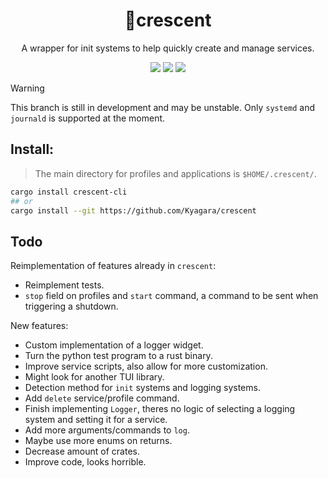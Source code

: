 <div align="center">
	<h1>🌙crescent</h1>
	<p>A wrapper for init systems to help quickly create and manage services.</p>
	<p>
		<a href="https://crates.io/crates/crescent-cli"><img src="https://img.shields.io/crates/v/crescent-cli?style=flat-square"/></a>
		<a href="https://github.com/Kyagara/crescent/actions?query=workflow"><img src="https://img.shields.io/github/actions/workflow/status/Kyagara/crescent/ci.yaml?label=CI&style=flat-square"/></a>
		<a href="https://codecov.io/gh/Kyagara/crescent"><img src="https://img.shields.io/codecov/c/github/Kyagara/crescent?style=flat-square"/></a>
	</p>
</div>

> [!WARNING]
> This branch is still in development and may be unstable. Only `systemd` and `journald` is supported at the moment.

## Install:

> The main directory for profiles and applications is `$HOME/.crescent/`.

```bash
cargo install crescent-cli
## or
cargo install --git https://github.com/Kyagara/crescent
```

## Todo

Reimplementation of features already in `crescent`:

- Reimplement tests.
- `stop` field on profiles and `start` command, a command to be sent when triggering a shutdown.

New features:

- Custom implementation of a logger widget.
- Turn the python test program to a rust binary.
- Improve service scripts, also allow for more customization.
- Might look for another TUI library.
- Detection method for `init` systems and logging systems.
- Add `delete` service/profile command.
- Finish implementing `Logger`, theres no logic of selecting a logging system and setting it for a service.
- Add more arguments/commands to `log`.
- Maybe use more enums on returns.
- Decrease amount of crates.
- Improve code, looks horrible.
